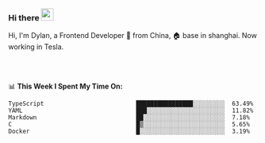 ### Hi there <img src="https://media.giphy.com/media/hvRJCLFzcasrR4ia7z/giphy.gif" width="25px">

<!-- ![visitors](https://visitor-badge.glitch.me/badge?page_id=dislfyer.dislfyer) -->

Hi, I'm Dylan, a Frontend Developer 🚀 from China, 🏠 base in shanghai. Now working in Tesla.

<br/>
<br/>

📊 **This Week I Spent My Time On:**


<!--START_SECTION:waka-->

```text
TypeScript                          ████████████████░░░░░░░░░  63.49%
YAML                                ███░░░░░░░░░░░░░░░░░░░░░░  11.82%
Markdown                            ██░░░░░░░░░░░░░░░░░░░░░░░  7.18%
C                                   █▒░░░░░░░░░░░░░░░░░░░░░░░  5.65%
Docker                              █░░░░░░░░░░░░░░░░░░░░░░░░  3.19%
```

<!--END_SECTION:waka-->

<!--
**About Me:**
 -->
